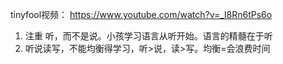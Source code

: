 tinyfool视频： https://www.youtube.com/watch?v=_l8Rn6tPs6o

1. 注重 听，而不是说。小孩学习语言从听开始。语言的精髓在于听
2. 听说读写，不能均衡得学习，听>说，读>写。均衡=会浪费时间